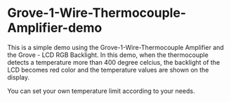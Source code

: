 # Grove-1-Wire-Thermocouple-Amplifier-demo

This is a simple demo using the Grove-1-Wire-Thermocouple Amplifier and the Grove - LCD RGB Backlight. In this demo, when the thermocouple detects a temperature more than 400 degree celcius, the backlight of the LCD becomes red color and the temperature values are shown on the display.

You can set your own temperature limit according to your needs. 
